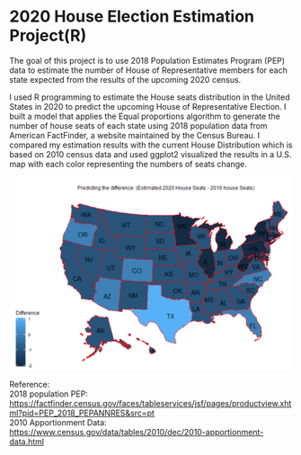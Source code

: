 # **2020 House Election Estimation Project(R)**



The goal of this project is to use 2018 Population Estimates Program (PEP) data to estimate the number of House of Representative members for each state expected from the results of the upcoming 2020 census.


 I used R programming to estimate the House seats distribution in the United States in 2020 to predict the upcoming House of Representative Election. I built a model that applies the Equal proportions algorithm to generate the number of house seats of each state using 2018 population data from American FactFinder, a website maintained by the Census Bureau. I compared my estimation results with the current House Distribution which is based on 2010 census data and used ggplot2 visualized the results in a U.S. map with each color representing the numbers of seats change.  

![alt text](https://github.com/Bommi95/2020-House-seats-prediction/blob/master/rplot2.PNG)

Reference:  
2018 population PEP:  
https://factfinder.census.gov/faces/tableservices/jsf/pages/productview.xhtml?pid=PEP_2018_PEPANNRES&src=pt  
2010 Apportionment Data:   
https://www.census.gov/data/tables/2010/dec/2010-apportionment-data.html  
